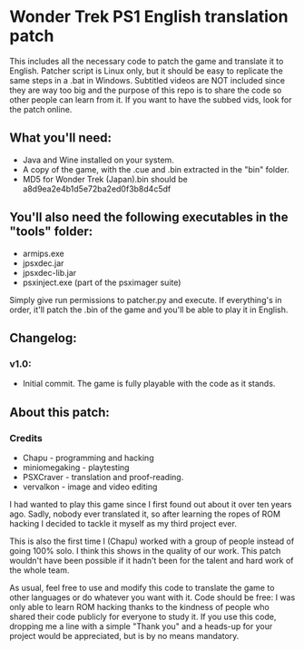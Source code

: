 # Wonder Trek PS1 English translation patch

This includes all the necessary code to patch the game and translate it to English.
Patcher script is Linux only, but it should be easy to replicate the same steps in a .bat in Windows.
Subtitled videos are NOT included since they are way too big and the purpose of this repo is to share the code so other people can learn from it. If you want to have the subbed vids, look for the patch online.

## What you'll need:
*	Java and Wine installed on your system.
*	A copy of the game, with the .cue and .bin extracted in the "bin" folder.
*	MD5 for Wonder Trek (Japan).bin should be a8d9ea2e4b1d5e72ba2ed0f3b8d4c5df

##	You'll also need the following executables in the "tools" folder:
*	armips.exe
*	jpsxdec.jar
*	jpsxdec-lib.jar
*	psxinject.exe (part of the psximager suite)

Simply give run permissions to patcher.py and execute. If everything's in order, it'll patch the .bin of the game and you'll be able to play it in English.

## Changelog:
###	v1.0:
*	Initial commit. The game is fully playable with the code as it stands.

##	About this patch:
### Credits
*	Chapu - programming and hacking
*	miniomegaking - playtesting
*	PSXCraver - translation and proof-reading.
*	vervalkon - image and video editing

I had wanted to play this game since I first found out about it over ten years ago. Sadly, nobody ever translated it, so after learning the ropes of ROM hacking I decided to tackle it myself as my third project ever.

This is also the first time I (Chapu) worked with a group of people instead of going 100% solo. I think this shows in the quality of our work. This patch wouldn't have been possible if it hadn't been for the talent and hard work of the whole team.

As usual, feel free to use and modify this code to translate the game to other languages or do whatever you want with it. Code should be free: I was only able to learn ROM hacking thanks to the kindness of people who shared their code publicly for everyone to study it. If you use this code, dropping me a line with a simple "Thank you" and a heads-up for your project would be appreciated, but is by no means mandatory.
